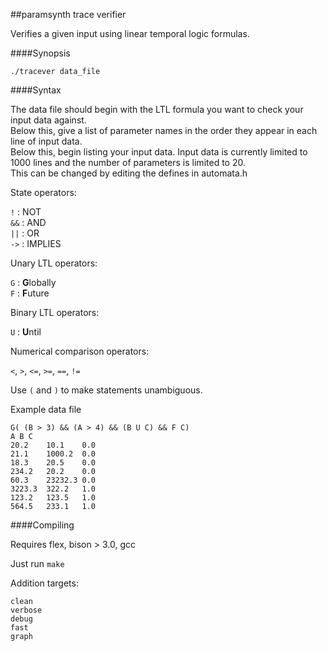 ##paramsynth trace verifier

Verifies a given input using linear temporal logic formulas.

####Synopsis

`./tracever data_file`

####Syntax 

The data file should begin with the LTL formula you want to check your input data against.   
Below this, give a list of parameter names in the order they appear in each line of input data.     
Below this, begin listing your input data. Input data is currently limited to 1000 lines and the number of parameters is limited to 20.   
This can be changed by editing the defines in automata.h

State operators:

`!`	: NOT    
`&&`	: AND    
`||`    : OR     
`->`    : IMPLIES       

Unary LTL operators:

`G`     : **G**lobally    
`F`     : **F**uture    

Binary LTL operators:

`U`     : **U**ntil     

Numerical comparison operators:

`<`, `>`, `<=`, `>=`, `==`, `!=`     


Use `(` and `)` to make statements unambiguous.

Example data file
```
G( (B > 3) && (A > 4) && (B U C) && F C)
A B C 
20.2 	10.1 	0.0 
21.1 	1000.2 	0.0 
18.3	20.5 	0.0 
234.2 	20.2 	0.0 
60.3 	23232.3 0.0 
3223.3 	322.2 	1.0 
123.2 	123.5 	1.0 
564.5 	233.1 	1.0 
```

####Compiling

Requires flex, bison > 3.0, gcc

Just run `make`

Addition targets:
```
clean
verbose
debug
fast
graph
```



